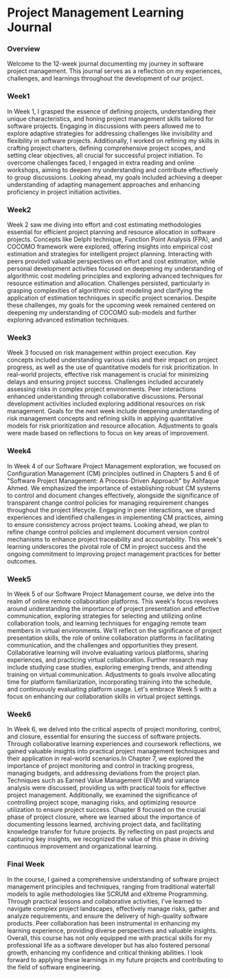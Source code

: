 # Project Management Learning Journal
### Overview
Welcome to the 12-week journal documenting my journey in software project management. This journal serves as a reflection on my experiences, challenges, and learnings throughout the development of our project.

### Week1
In Week 1, I grasped the essence of defining projects, understanding their unique characteristics, and honing project management skills tailored for software projects. Engaging in discussions with peers allowed me to explore adaptive strategies for addressing challenges like invisibility and flexibility in software projects. Additionally, I worked on refining my skills in crafting project charters, defining comprehensive project scopes, and setting clear objectives, all crucial for successful project initiation. To overcome challenges faced, I engaged in extra reading and online workshops, aiming to deepen my understanding and contribute effectively to group discussions. Looking ahead, my goals included achieving a deeper understanding of adapting management approaches and enhancing proficiency in project initiation activities.

### Week2
Week 2 saw me diving into effort and cost estimating methodologies essential for efficient project planning and resource allocation in software projects. Concepts like Delphi technique, Function Point Analysis (FPA), and COCOMO framework were explored, offering insights into empirical cost estimation and strategies for intelligent project planning. Interacting with peers provided valuable perspectives on effort and cost estimation, while personal development activities focused on deepening my understanding of algorithmic cost modeling principles and exploring advanced techniques for resource estimation and allocation. Challenges persisted, particularly in grasping complexities of algorithmic cost modeling and clarifying the application of estimation techniques in specific project scenarios. Despite these challenges, my goals for the upcoming week remained centered on deepening my understanding of COCOMO sub-models and further exploring advanced estimation techniques.

### Week3
Week 3 focused on risk management within project execution. Key concepts included understanding various risks and their impact on project progress, as well as the use of quantitative models for risk prioritization. In real-world projects, effective risk management is crucial for minimizing delays and ensuring project success. Challenges included accurately assessing risks in complex project environments. Peer interactions enhanced understanding through collaborative discussions. Personal development activities included exploring additional resources on risk management. Goals for the next week include deepening understanding of risk management concepts and refining skills in applying quantitative models for risk prioritization and resource allocation. Adjustments to goals were made based on reflections to focus on key areas of improvement.

### Week4

In Week 4 of our Software Project Management exploration, we focused on Configuration Management (CM) principles outlined in Chapters 5 and 6 of "Software Project Management: A Process-Driven Approach" by Ashfaque Ahmed. We emphasized the importance of establishing robust CM systems to control and document changes effectively, alongside the significance of transparent change control policies for managing requirement changes throughout the project lifecycle. Engaging in peer interactions, we shared experiences and identified challenges in implementing CM practices, aiming to ensure consistency across project teams. Looking ahead, we plan to refine change control policies and implement document version control mechanisms to enhance project traceability and accountability. This week's learning underscores the pivotal role of CM in project success and the ongoing commitment to improving project management practices for better outcomes.

### Week5

In Week 5 of our Software Project Management course, we delve into the realm of online remote collaboration platforms. This week's focus revolves around understanding the importance of project presentation and effective communication, exploring strategies for selecting and utilizing online collaboration tools, and learning techniques for engaging remote team members in virtual environments. We'll reflect on the significance of project presentation skills, the role of online collaboration platforms in facilitating communication, and the challenges and opportunities they present. Collaborative learning will involve evaluating various platforms, sharing experiences, and practicing virtual collaboration. Further research may include studying case studies, exploring emerging trends, and attending training on virtual communication. Adjustments to goals involve allocating time for platform familiarization, incorporating training into the schedule, and continuously evaluating platform usage. Let's embrace Week 5 with a focus on enhancing our collaboration skills in virtual project settings.

### Week6

In Week 6, we delved into the critical aspects of project monitoring, control, and closure, essential for ensuring the success of software projects. Through collaborative learning experiences and coursework reflections, we gained valuable insights into practical project management techniques and their application in real-world scenarios.In Chapter 7, we explored the importance of project monitoring and control in tracking progress, managing budgets, and addressing deviations from the project plan. Techniques such as Earned Value Management (EVM) and variance analysis were discussed, providing us with practical tools for effective project management. Additionally, we examined the significance of controlling project scope, managing risks, and optimizing resource utilization to ensure project success. Chapter 8 focused on the crucial phase of project closure, where we learned about the importance of documenting lessons learned, archiving project data, and facilitating knowledge transfer for future projects. By reflecting on past projects and capturing key insights, we recognized the value of this phase in driving continuous improvement and organizational learning.

### Final Week

In the course, I gained a comprehensive understanding of software project management principles and techniques, ranging from traditional waterfall models to agile methodologies like SCRUM and eXtreme Programming. Through practical lessons and collaborative activities, I've learned to navigate complex project landscapes, effectively manage risks, gather and analyze requirements, and ensure the delivery of high-quality software products. Peer collaboration has been instrumental in enhancing my learning experience, providing diverse perspectives and valuable insights. Overall, this course has not only equipped me with practical skills for my professional life as a software developer but has also fostered personal growth, enhancing my confidence and critical thinking abilities. I look forward to applying these learnings in my future projects and contributing to the field of software engineering.
